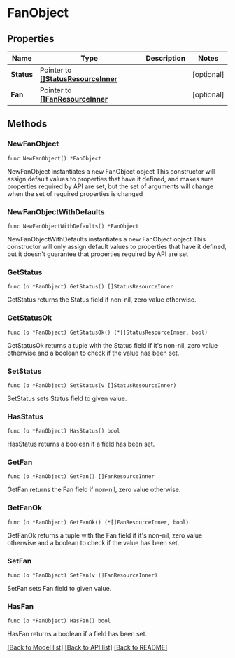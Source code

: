 # FanObject

## Properties

Name | Type | Description | Notes
------------ | ------------- | ------------- | -------------
**Status** | Pointer to [**[]StatusResourceInner**](StatusResourceInner.md) |  | [optional] 
**Fan** | Pointer to [**[]FanResourceInner**](FanResourceInner.md) |  | [optional] 

## Methods

### NewFanObject

`func NewFanObject() *FanObject`

NewFanObject instantiates a new FanObject object
This constructor will assign default values to properties that have it defined,
and makes sure properties required by API are set, but the set of arguments
will change when the set of required properties is changed

### NewFanObjectWithDefaults

`func NewFanObjectWithDefaults() *FanObject`

NewFanObjectWithDefaults instantiates a new FanObject object
This constructor will only assign default values to properties that have it defined,
but it doesn't guarantee that properties required by API are set

### GetStatus

`func (o *FanObject) GetStatus() []StatusResourceInner`

GetStatus returns the Status field if non-nil, zero value otherwise.

### GetStatusOk

`func (o *FanObject) GetStatusOk() (*[]StatusResourceInner, bool)`

GetStatusOk returns a tuple with the Status field if it's non-nil, zero value otherwise
and a boolean to check if the value has been set.

### SetStatus

`func (o *FanObject) SetStatus(v []StatusResourceInner)`

SetStatus sets Status field to given value.

### HasStatus

`func (o *FanObject) HasStatus() bool`

HasStatus returns a boolean if a field has been set.

### GetFan

`func (o *FanObject) GetFan() []FanResourceInner`

GetFan returns the Fan field if non-nil, zero value otherwise.

### GetFanOk

`func (o *FanObject) GetFanOk() (*[]FanResourceInner, bool)`

GetFanOk returns a tuple with the Fan field if it's non-nil, zero value otherwise
and a boolean to check if the value has been set.

### SetFan

`func (o *FanObject) SetFan(v []FanResourceInner)`

SetFan sets Fan field to given value.

### HasFan

`func (o *FanObject) HasFan() bool`

HasFan returns a boolean if a field has been set.


[[Back to Model list]](../README.md#documentation-for-models) [[Back to API list]](../README.md#documentation-for-api-endpoints) [[Back to README]](../README.md)


